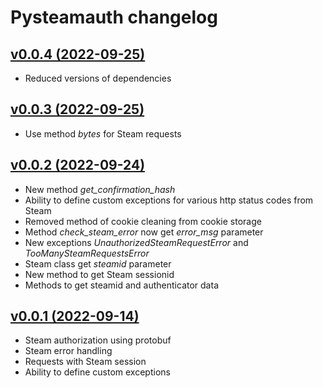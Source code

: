 # Pysteamauth changelog

## [v0.0.4 (2022-09-25)](https://github.com/sometastycake/pysteamauth/releases/tag/v0.0.4)

- Reduced versions of dependencies

## [v0.0.3 (2022-09-25)](https://github.com/sometastycake/pysteamauth/releases/tag/v0.0.3)

- Use method _bytes_ for Steam requests

## [v0.0.2 (2022-09-24)](https://github.com/sometastycake/pysteamauth/releases/tag/v0.0.2)

- New method _get_confirmation_hash_
- Ability to define custom exceptions for various http status codes from Steam
- Removed method of cookie cleaning from cookie storage
- Method _check_steam_error_ now get _error_msg_ parameter
- New exceptions _UnauthorizedSteamRequestError_ and _TooManySteamRequestsError_
- Steam class get _steamid_ parameter
- New method to get Steam sessionid
- Methods to get steamid and authenticator data

## [v0.0.1 (2022-09-14)](https://github.com/sometastycake/pysteamauth/releases/tag/v0.0.1)

- Steam authorization using protobuf
- Steam error handling
- Requests with Steam session
- Ability to define custom exceptions
